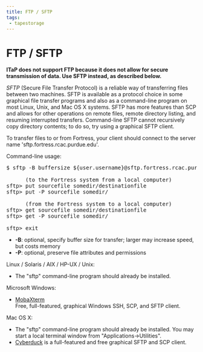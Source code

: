 ```yaml
---
title: FTP / SFTP
tags:
 - tapestorage
---
```


# FTP / SFTP

**ITaP does not support FTP  because it does not allow for secure transmission of data. Use SFTP instead, as described below.**

<em>SFTP</em> (Secure File Transfer Protocol) is a reliable way of transferring files between two machines.  SFTP is available as a protocol choice in some graphical file transfer programs and also as a command-line program on most Linux, Unix, and Mac OS X systems.  SFTP has more features than SCP and allows for other operations on remote files, remote directory listing, and resuming interrupted transfers.  Command-line SFTP cannot recursively copy directory contents; to do so, try using a graphical SFTP client.

To transfer files to or from Fortress, your client should connect to the server name 'sftp.fortress.rcac.purdue.edu'.

Command-line usage:

<pre>$ sftp -B buffersize ${user.username}@sftp.fortress.rcac.purdue.edu

      (to the Fortress system from a local computer)
sftp&gt; put sourcefile somedir/destinationfile
sftp&gt; put -P sourcefile somedir/

      (from the Fortress system to a local computer)
sftp&gt; get sourcefile somedir/destinationfile
sftp&gt; get -P sourcefile somedir/

sftp&gt; exit
</pre>

<ul>
 <li><strong>-B</strong>:  optional, specify buffer size for transfer; larger may increase speed, but costs memory</li>
 <li><strong>-P</strong>:  optional, preserve file attributes and permissions</li>
</ul>
 <p>Linux / Solaris / AIX / HP-UX / Unix:</p>
<ul>
 <li>The "sftp" command-line program should already be installed.</li>
</ul>

Microsoft Windows:

<ul>
        <li>
                <a href="https://mobaxterm.mobatek.net/download.html" target="_blank" rel="noopener">MobaXterm</a><br />
                Free, full-featured, graphical Windows SSH, SCP, and SFTP client.
        </li>

</ul>

Mac OS X:

<ul>
 <li>The "sftp" command-line program should already be installed.  You may start a local terminal window from "Applications-&gt;Utilities".</li>
 <li><a href="https://cyberduck.io/" target="_blank" rel="noopener">Cyberduck</a> is a full-featured and free graphical SFTP and SCP client.</li>
</ul>
